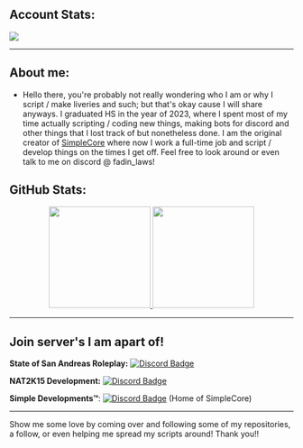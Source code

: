 ## Account Stats:

![](https://komarev.com/ghpvc/?username=Fadinlaws123&color=dc143c&style=plastic)

***

## About me:

- Hello there, you're probably not really wondering who I am or why I script / make liveries and such; but that's okay cause I will share anyways. I graduated HS in the year of 2023, where I spent most of my time actually scripting / coding new things, making bots for discord and other things that I lost track of but nonetheless done. I am the original creator of [SimpleCore](https://github.com/Fadinlaws123/SimpleCore) where now I work a full-time job and script / develop things on the times I get off. Feel free to look around or even talk to me on discord @ fadin_laws!

## GitHub Stats:
<p align="center">
<a href="https://github.com/Fadinlaws123">
  <img height="180em" src="https://github-readme-stats.vercel.app/api?username=Fadinlaws123&show_icons=true&title_color=5865F2&icon_color=5865F2&text_color=FFFFFF&bg_color=171B23&include_all_commits=true&count_private=true"/>
  <img height="180em" src="https://github-readme-stats.vercel.app/api/top-langs/?username=Fadinlaws123&layout=compact&langs_count=8&title_color=5865F2&icon_color=5865F2&text_color=FFFFFF&bg_color=171B23"/>
</a>
</p>

*** 

## Join server's I am apart of!

**State of San Andreas Roleplay:** [![Discord Badge](https://img.shields.io/badge/-Discord-9B9B9B?style=flat&logo=Discord&logoColor=white&color=fa9d00)](https://discord.gg/ssarp)

**NAT2K15 Development:** [![Discord Badge](https://img.shields.io/badge/-Discord-9B9B9B?style=flat&logo=Discord&logoColor=white&color=0c00ff)](https://discord.gg/nat2k15-development-778812156925181966)

**Simple Developments:tm:**: [![Discord Badge](https://img.shields.io/badge/-Discord-9B9B9B?style=flat&logo=Discord&logoColor=white&color=a8c300)](https://discord.gg/nat2k15-development-778812156925181966) (Home of SimpleCore)

***

Show me some love by coming over and following some of my repositories, a follow, or even helping me spread my scripts around! Thank you!!
